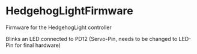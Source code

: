 # HedgehogLightFirmware

Firmware for the HedgehogLight controller

Blinks an LED connected to PD12 (Servo-Pin, needs to be changed to LED-Pin for final hardware)
